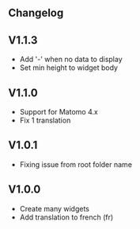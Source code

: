 ## Changelog

## V1.1.3
- Add '-' when no data to display
- Set min height to widget body

## V1.1.0
- Support for Matomo 4.x
- Fix 1 translation

## V1.0.1
- Fixing issue from root folder name

## V1.0.0
- Create many widgets
- Add translation to french (fr)